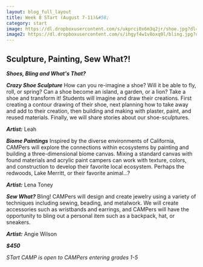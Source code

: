 ```yaml
---
layout: blog_full_layout
title: Week 8 STart (August 7-11)&#58; 
category: start
image: https://dl.dropboxusercontent.com/s/ukprci0x6m3q2jr/shoe.jpg?dl=0
image2: https://dl.dropboxusercontent.com/s/ihgyf4w1v8oxq9l/bling.jpg?dl=0
---
```



## Sculpture, Painting, Sew What?!


**_Shoes, Bling and What's That?_**

**_Crazy Shoe Sculpture_**
How can you re-imagine a shoe? Will it be able to fly, roll, or spring? Can a shoe become an island, a garden, or a lion? Take a shoe and transform it! Students will imagine and draw their creations. First creating a contour drawing of their shoe, next planning how to take away and add to their creation, then building and making with plaster, paint, and reused materials. Finally, we will share stories about our shoe-sculptures.

**_Artist:_** Leah


**_Biome Paintings_**
Inspired by the diverse environments of California, CAMPers will explore the connections within ecosystems by painting and building a three-dimensional biome canvas. Mixing a standard canvas with found materials and acrylic paint campers can work with texture, colors, and construction to develop their favorite local ecosystem. Perhaps the redwoods, Lake Merritt, or their favorite animal...?


**_Artist:_** Lena Toney

**_Sew What?_** 
Bling! 
CAMPers will design and create jewelry using a variety of techniques including sewing, beading, and metalwork. We will create accessories such as wristbands and earrings, and CAMPers will have the opportunity to bling out a personal item such as a backpack, hat, or sneakers.

**_Artist:_** Angie Wilson


**_$450_**

*STart CAMP is open to CAMPers entering grades 1-5*
